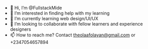 - 👋 Hi, I’m @FullstackMide
- 👀 I’m interested in finding help with my learning 
- 🌱 I’m currently learning web design/UI/UX 
- 💞️ I’m looking to collaborate with fellow learners and experience designers
- 📫 How to reach me? Contact theolaafolayan@gmail.com or +2347054657894

<!---
FullstackMide/FullstackMide is a ✨ special ✨ repository because its `README.md` (this file) appears on your GitHub profile.
You can click the Preview link to take a look at your changes.
--->
